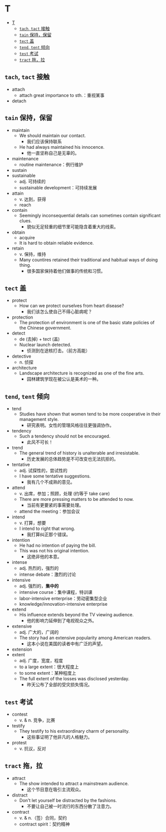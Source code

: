 # T

- [T](#t)
  - [`tach`, `tact` 接触](#tach-tact-接触)
  - [`tain` 保持，保留](#tain-保持保留)
  - [`tect` 盖](#tect-盖)
  - [`tend`, `tent` 倾向](#tend-tent-倾向)
  - [`test` 考试](#test-考试)
  - [`tract` 拖，拉](#tract-拖拉)

## `tach`, `tact` 接触

- attach
  - attach great importance to sth.：重视某事
- detach

## `tain` 保持，保留

- maintain
  - We should maintain our contact.
    - 我们应该保持联系
  - He had always maintained his innocence.
    - 他一直坚称自己是无辜的。
- maintenance
  - routine maintenance：例行维护
- sustain
- sustainable
  - adj. 可持续的
  - sustainable development：可持续发展
- attain
  - v. 达到，获得
  - reach
- contain
  - Seemingly inconsequential details can sometimes contain significant clues.
    - 貌似无足轻重的细节里可能隐含着重大的线索。
- obtain
  - acquire
  - It is hard to obtain reliable evidence.
- retain
  - v. 保持，维持
  - Many countires retained their traditional and habitual ways of doing thing.
    - 很多国家保持着他们做事的传统和习惯。

## `tect` 盖

- protect
  - How can we protect ourselves from heart disease?
    - 我们该怎么使自己不得心脏病呢？
- protection
  - The protection of environment is one of the basic state policies of the
    Chinese government.
- detect
  - de (去掉) + tect (盖)
  - Nuclear launch detected.
    - 侦测到在途核打击。（前方高能）
- detective
  - n. 侦探
- architecture
  - Landscape architecture is recognized as one of the fine arts.
    - 园林建筑学现在被公认是美术的一种。

## `tend`, `tent` 倾向

- tend
  - Studies have shown that women tend to be more cooperative in their
    management style.
    - 研究表明。女性的管理风格往往更强调协作。
- tendency
  - Such a tendency should not be encouraged.
    - 此风不可长！
- trend
  - The general trend of history is unalterable and irresistable.
    - 历史发展的总体趋势是不可改变也无法抗拒的。
- tentative
  - adj. 试探性的，尝试性的
  - I have some tentative suggestions.
    - 我有几个不成熟的意见。
- attend
  - v. 出席，参加；照顾，处理 (约等于 take care)
  - There are more pressing matters to be attended to now.
    - 当前有更要紧的事需要处理。
  - attend the meeting：参加会议
- intend
  - v. 打算，想要
  - I intend to right that wrong.
    - 我打算纠正那个错误。
- intention
  - He had no intention of paying the bill.
  - This was not his original intention.
    - 这绝非他的本意。
- intense
  - adj. 热烈的，强烈的
  - intense debate：激烈的讨论
- intensive
  - adj. 强烈的，**集中的**
  - intensive course：集中课程，特训课
  - labor-intensive enterprise：劳动密集型企业
  - knowledge/innovation-intensive enterprise
- extend
  - His influence extends beyond the TV viewing audience.
    - 他的影响力延伸到了电视观众之外。
- extensive
  - adj. 广大的，广阔的
  - The story had an extensive popularity among American readers.
    - 这本小说在美国的读者中有广泛的声望。
- extension
- extent
  - adj. 广度，宽度，程度
  - to a large extent：很大程度上
  - to some extent：某种程度上
  - The full extent of the losses was disclosed yesterday.
    - 昨天公布了全部的受灾损失情况。

## `test` 考试

- contest
  - v. & n. 竞争，比赛
- testify
  - They testify to his extraordinary charm of personality.
    - 这些事证明了他非凡的人格魅力。
- protest
  - v. 抗议，反对

## `tract` 拖，拉

- attract
  - The show intended to attract a mainstream audience.
    - 这个节目意在吸引主流观众。
- distract
  - Don't let yourself be distracted by the fashions.
    - 不要让自己被一时流行的东西分散了注意力。
- contract
  - v. & n.（签）合同，契约
  - contract spirit：契约精神
